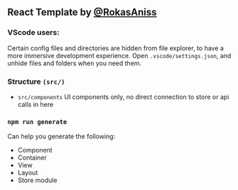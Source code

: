 ## React Template by [@RokasAniss](https://github.com/RokasAniss)

### VScode users:

Certain config files and directories are hidden from file explorer, to have a more immersive development experience. Open `.vscode/settings.json`, and unhide files and folders when you need them.

### Structure `(src/)`

- `src/components` UI components only, no direct connection to store or api calls in here

### `npm run generate`
Can help you generate the following:
- Component
- Container
- View
- Layout
- Store module
